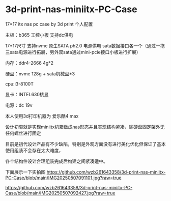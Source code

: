 # 3d-print-nas-miniitx-PC-Case
17*17 itx nas pc case by 3d print
个人配置


主板：b365 工控小板 支持dc供电


17*17尺寸 支持nvme 原生SATA ph2.0 电源供电 sata数据接口各一个（通过一拖三sata电源进行拓展，另外双sata通过mini-pcie接口小板进行扩展）


内存：ddr4-2666 4g*2


硬盘：nvme 128g + sata机械盘*3


cpu:i3-8100T


显卡：INTEL630核显


电源：dc 19v


本人使用3d打印机器为 爱乐酷4 max


设计初衷就是实现miniitx机箱做成nas形态并且实现结构紧凑，除硬盘固定架外无任何螺丝进行固定


目前是初代设计产品有不少缺陷，特别是外观方面没有进行美化优化但保证了基本使用组装不会存在太大难度，


各个结构件设计合理组装完成后构建之间紧凑适中。


下面展示一下实拍图
https://github.com/wzb261643358/3d-print-nas-miniitx-PC-Case/blob/main/IMG20250507091101.jpg?raw=true

https://github.com/wzb261643358/3d-print-nas-miniitx-PC-Case/blob/main/IMG20250507092427.jpg?raw=true
